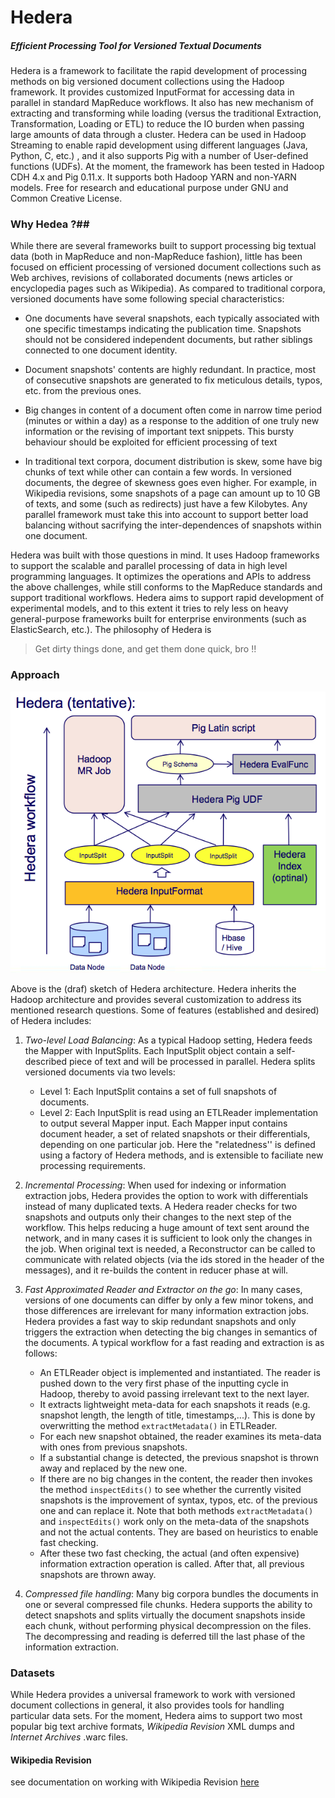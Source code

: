Hedera
======

##### Efficient Processing Tool for Versioned Textual Documents ###

Hedera is a framework to facilitate the rapid development of
processing methods on big versioned
document collections  using the Hadoop framework. It provides
customized InputFormat for accessing data in parallel in standard
MapReduce workflows. It also has new mechanism of extracting and
transforming while loading (versus the traditional Extraction,
Transformation, Loading or ETL) to reduce the IO burden when passing
large amounts of data through a cluster. Hedera can be
used in Hadoop Streaming to enable rapid development using different
languages (Java, Python, C, etc.) , and it also supports Pig with
a number of User-defined functions (UDFs). At the moment, the
framework has been tested in Hadoop CDH 4.x and Pig 0.11.x. It
supports both Hadoop YARN and non-YARN models. Free for research and
educational purpose under GNU and Common Creative License.

### Why Hedea ?##

While there are several frameworks built to support
processing big textual data (both in MapReduce and non-MapReduce
fashion), little has been focused on efficient processing of versioned
document collections such as Web archives, revisions of collaborated
documents (news articles or encyclopedia pages such as Wikipedia). As
compared to traditional corpora, versioned documents have some following
special characteristics: 

- One documents have several snapshots, each typically associated with
one specific timestamps indicating the publication time. Snapshots
should not be considered independent documents, but rather siblings
connected to one document identity.

- Document snapshots' contents are highly redundant. In practice, most
  of consecutive snapshots are generated to fix meticulous
  details, typos, etc. from the previous ones.

- Big changes in content of a document often come in narrow time
  period (minutes or within a day) as a response to the addition of one truly new
  information or the revising of important text snippets. This bursty
  behaviour should be exploited for efficient processing of text

- In traditional text corpora, document distribution is skew, some
  have big chunks of text while other can contain a few words. In
  versioned documents, the degree of skewness goes even higher. For
  example, in Wikipedia revisions, some snapshots of a page can amount
  up to 10 GB of texts, and some (such as redirects) just have a few
  Kilobytes. Any parallel framework must take this into account to
  support better load balancing without sacrifying the
  inter-dependences of snapshots within one document.


Hedera was built with those questions in mind. It uses Hadoop
frameworks to support the scalable and parallel processing of data in
high level programming languages. It optimizes
the operations and APIs to address the above challenges, while still
conforms to the MapReduce standards and support traditional
workflows. Hedera aims to support rapid development of experimental
models, and to this extent it tries to rely less on heavy
general-purpose frameworks built for enterprise environments (such as
ElasticSearch, etc.). The philosophy of Hedera is 

>Get dirty things done, and get them done quick, bro !! 


### Approach ##

![Hedera architecture](files/hedera-arch-v0.0.1.png)

Above is the (draf) sketch of Hedera architecture. Hedera inherits the
Hadoop architecture and provides several customization to address its
mentioned research questions. Some of features (established and
desired) of Hedera includes:

1. *Two-level Load Balancing*: As a typical Hadoop setting, Hedera
  feeds the Mapper with InputSplits. Each InputSplit object contain a
  self-described piece of text and will be processed in
  parallel. Hedera splits versioned documents via two levels:
	- Level 1: Each InputSplit contains a set of full snapshots of
      documents.
	- Level 2: Each InputSplit is read using an ETLReader
      implementation to output several Mapper input. Each Mapper input
      contains document header, a set of related snapshots or their
      differentials, depending on one particular job. Here the
      "relatedness'' is defined using a factory of Hedera methods, and
      is extensible to faciliate new processing requirements.
	  
2. *Incremental Processing*: When used for indexing or information
   extraction jobs, Hedera provides the option to work with 
   differentials instead of many duplicated texts. A Hedera reader
   checks for two snapshots and outputs only their changes to the next
   step of the workflow. This helps reducing a huge amount of text
   sent around the network, and in many cases it is sufficient to
   look only the changes in the job. When original text is needed, a
   Reconstructor can be called to communicate with related objects
   (via the ids stored in the header of the messages), and it 
   re-builds the content in reducer phase at will.

3. *Fast Approximated Reader and Extractor on the go*: In many cases,
   versions of one documents can differ
   by only a few minor tokens, and those differences are irrelevant
   for many information extraction jobs. Hedera provides a fast way to
   skip redundant snapshots and only triggers the extraction when
   detecting the big changes in semantics of the documents. A typical
   workflow for a fast reading and extraction is as follows:
   - An ETLReader object is implemented and instantiated. The reader
     is pushed down to the very first phase of the inputting cycle in
     Hadoop, thereby to avoid passing irrelevant text to the next
     layer.
   - It extracts lightweight meta-data for each snapshots it reads
     (e.g. snapshot length, the length of title, timestamps,...). This
     is done by overwritting the method <code>extractMetadata()</code>
     in ETLReader.
   - For each new snapshot obtained, the reader examines its meta-data
     with ones from previous snapshots.
   - If a substantial change is detected, the previous snapshot is
     thrown away and replaced by the new one.
   - If there are no big changes in the content, the reader then
     invokes the method <code>inspectEdits()</code> to see whether the
     currently visited snapshots is  the improvement of syntax,
     typos, etc. of the previous one and can replace it. Note that both methods
     <code>extractMetadata()</code>
	  and <code>inspectEdits()</code> work only on the meta-data of
     the snapshots and not the actual contents. They are based on
     heuristics to enable fast checking.
   - After these two fast checking, the actual (and often expensive)
     information extraction operation is called. After that, all
     previous snapshots are thrown away.

4. *Compressed file handling*: Many big corpora bundles the documents
   in one or several compressed file chunks. Hedera supports the
   ability to detect snapshots and splits virtually the document
   snapshots inside each chunk, without performing physical
   decompression on the files. The decompressing and reading is
   deferred till the last phase of the information extraction.


### Datasets ##

While Hedera provides a universal framework to work with versioned
document collections in general, it also provides tools for handling
particular data sets. For the moment, Hedera aims to support two most
popular big text archive formats, *Wikipedia Revision*  XML dumps and *Internet
Archives* .warc files.

#### Wikipedia Revision ####

see documentation on working with Wikipedia Revision [here](WIKIREVISION.md)
  
